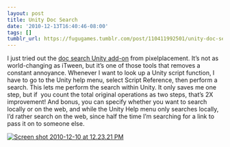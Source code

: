 ```yaml
---
layout: post
title: Unity Doc Search
date: '2010-12-13T16:40:46-08:00'
tags: []
tumblr_url: https://fugugames.tumblr.com/post/110411992501/unity-doc-search
---
```

I just tried out the [doc search Unity add-on](http://pixelplacement.com/2010/11/14/doc-search-for-unity/) from pixelplacement. It’s not as world-changing as iTween, but it’s one of those tools that removes a constant annoyance. Whenever I want to look up a Unity script function, I have to go to the Unity help menu, select Script Reference, then perform a search. This lets me perform the search within Unity. It only saves me one step, but if&nbsp; you count the total original operations as two steps, that’s 2X improvement! And bonus, you can specify whether you want to search locally or on the web, and while the Unity Help menu only searches locally, I’d rather search on the web, since half the time I’m searching for a link to pass it on to someone else.

[![](http://itshardtofondlepenguins.com/wp-content/uploads/2010/12/Screen-shot-2010-12-10-at-12.23.21-PM.png "Screen shot 2010-12-10 at 12.23.21 PM")](http://itshardtofondlepenguins.com/wp-content/uploads/2010/12/Screen-shot-2010-12-10-at-12.23.21-PM.png)


